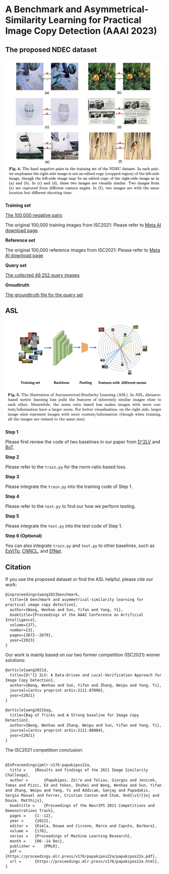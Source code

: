 # A Benchmark and Asymmetrical-Similarity Learning for Practical Image Copy Detection (AAAI 2023)

## The proposed NDEC dataset

![image](https://github.com/WangWenhao0716/ASL/blob/main/NDEC.png)

**Training set**

[The 100,000 negative pairs](https://drive.google.com/file/d/1Cc_8yj2vhKTA8aRROMUavp9zUkI72Cgm/view) 

The original 100,000 training images from ISC2021: Please refer to [Meta AI download page](https://ai.facebook.com/datasets/disc21-dataset/)

**Reference set**

The original 100,000 reference images from ISC2021: Please refer to [Meta AI download page](https://ai.facebook.com/datasets/disc21-dataset/)

**Query set**

[The collected 49,252 query images](https://drive.google.com/file/d/10CKPivz-uHo4KMdEzeMtBbhFkfnaMtzq/view)

**Groudtruth**

[The groundtruth file for the query set](https://drive.google.com/file/d/1ZrPNoa3mTAxl6lViVjNtN90i20VSuzJs/view?usp=share_link)


## ASL 

![image](https://github.com/WangWenhao0716/ASL/blob/main/ASL.png)

**Step 1**

Please first review the code of two baselines in our paper from [D^2LV](https://github.com/WangWenhao0716/ISC-Track1-Submission) and [BoT](https://github.com/WangWenhao0716/ISC-Track2-Submission).

**Step 2**

Please refer to the ```train.py``` for the norm-ratio based loss.

**Step 3**

Please integrate  the ```train.py``` into the training code of Step 1.

**Step 4**

Please refer to the ```test.py``` to find our how we perform testing.

**Step 5**

Please integrate the ```test.py``` into the test code of Step 1.

**Step 6 (Optional)**

You can also integrate ```train.py``` and ```test.py``` to other baselines, such as [EsViTp](https://github.com/sun-xl/ISC2021), [CNNCL](https://github.com/lyakaap/ISC21-Descriptor-Track-1st), and [EfNet](https://github.com/socom20/facebook-image-similarity-challenge-2021).


## Citation

If you use the proposed dataset or find the ASL helpful, please cite our work:
```
@inproceedings{wang2023benchmark,
  title={A benchmark and asymmetrical-similarity learning for practical image copy detection},
  author={Wang, Wenhao and Sun, Yifan and Yang, Yi},
  booktitle={Proceedings of the AAAI Conference on Artificial Intelligence},
  volume={37},
  number={3},
  pages={2672--2679},
  year={2023}
}
```

Our work is mainly based on our two former competition (ISC2021) winner solutions:

```
@article{wang2021d,
  title={D\^{} 2LV: A Data-Driven and Local-Verification Approach for Image Copy Detection},
  author={Wang, Wenhao and Sun, Yifan and Zhang, Weipu and Yang, Yi},
  journal={arXiv preprint arXiv:2111.07090},
  year={2021}
}
```
```
@article{wang2021bag,
  title={Bag of Tricks and A Strong baseline for Image Copy Detection},
  author={Wang, Wenhao and Zhang, Weipu and Sun, Yifan and Yang, Yi},
  journal={arXiv preprint arXiv:2111.08004},
  year={2021}
}
```
The ISC2021 competition conclusion:
```

@InProceedings{pmlr-v176-papakipos22a,
  title = 	 {Results and findings of the 2021 Image Similarity Challenge},
  author =       {Papakipos, Zo\"e and Tolias, Giorgos and Jenicek, Tomas and Pizzi, Ed and Yokoo, Shuhei and Wang, Wenhao and Sun, Yifan and Zhang, Weipu and Yang, Yi and Addicam, Sanjay and Papadakis, Sergio Manuel and Ferrer, Cristian Canton and Chum, Ond{\v{r}}ej and Douze, Matthijs},
  booktitle = 	 {Proceedings of the NeurIPS 2021 Competitions and Demonstrations Track},
  pages = 	 {1--12},
  year = 	 {2022},
  editor = 	 {Kiela, Douwe and Ciccone, Marco and Caputo, Barbara},
  volume = 	 {176},
  series = 	 {Proceedings of Machine Learning Research},
  month = 	 {06--14 Dec},
  publisher =    {PMLR},
  pdf = 	 {https://proceedings.mlr.press/v176/papakipos22a/papakipos22a.pdf},
  url = 	 {https://proceedings.mlr.press/v176/papakipos22a.html},
}
```
